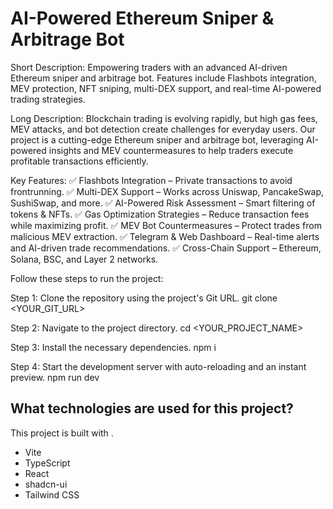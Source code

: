 # AI-Powered Ethereum Sniper & Arbitrage Bot

Short Description:
Empowering traders with an advanced AI-driven Ethereum sniper and arbitrage bot. Features include Flashbots integration, MEV protection, NFT sniping, multi-DEX support, and real-time AI-powered trading strategies.

Long Description:
Blockchain trading is evolving rapidly, but high gas fees, MEV attacks, and bot detection create challenges for everyday users. Our project is a cutting-edge Ethereum sniper and arbitrage bot, leveraging AI-powered insights and MEV countermeasures to help traders execute profitable transactions efficiently.

Key Features:
✅ Flashbots Integration – Private transactions to avoid frontrunning.
✅ Multi-DEX Support – Works across Uniswap, PancakeSwap, SushiSwap, and more.
✅ AI-Powered Risk Assessment – Smart filtering of tokens & NFTs.
✅ Gas Optimization Strategies – Reduce transaction fees while maximizing profit.
✅ MEV Bot Countermeasures – Protect trades from malicious MEV extraction.
✅ Telegram & Web Dashboard – Real-time alerts and AI-driven trade recommendations.
✅ Cross-Chain Support – Ethereum, Solana, BSC, and Layer 2 networks.

Follow these steps to run the project:

Step 1: Clone the repository using the project's Git URL.
git clone <YOUR_GIT_URL>

Step 2: Navigate to the project directory.
cd <YOUR_PROJECT_NAME>

Step 3: Install the necessary dependencies.
npm i

Step 4: Start the development server with auto-reloading and an instant preview.
npm run dev

## What technologies are used for this project?

This project is built with .

- Vite
- TypeScript
- React
- shadcn-ui
- Tailwind CSS
